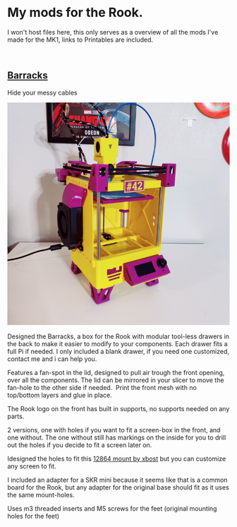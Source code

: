 <p>&nbsp;</p>

<h1>My mods for the Rook.</h1>

<p>I won&#39;t host files here, this only serves as a overview of all the mods I&#39;ve made for the MK1, links to Printables are included.</p>

<p>&nbsp;</p>

<h2><a href="https://www.printables.com/model/399496-barracks-bottom-box-for-the-rook-mk1">Barracks</a><br /></h2>

<p>Hide your messy cables<br />

<p><img alt="" src="https://github.com/Kanrog/Rook/blob/main/Mods/Images/Barracks%20and%20Shield.jpg?raw=true" /></p>

<p>Designed the Barracks, a box for the Rook with modular tool-less drawers in the back to make it easier to modify to your components. Each drawer fits a full Pi if needed. I only included a blank drawer, if you need one customized, contact me and i can help you.

Features a fan-spot in the lid, designed to pull air trough the front opening, over all the components. The lid can be mirrored in your slicer to move the fan-hole to the other side if needed. 
Print the front mesh with no top/bottom layers and glue in place.

The Rook logo on the front has built in supports, no supports needed on any parts.

2 versions, one with holes if you want to fit a screen-box in the front, and one without. The one without still has markings on the inside for you to drill out the holes if you decide to fit a screen later on. 

Idesigned the holes to fit this <a href="https://www.thingiverse.com/thing:3921391">12864 mount by xbost</a> but you can customize any screen to fit.

I included an adapter for a SKR mini because it seems like that is a common board for the Rook, but any adapter for the original base should fit as it uses the same mount-holes.

Uses m3 threaded inserts and M5 screws for the feet (original mounting holes for the feet)

</p>